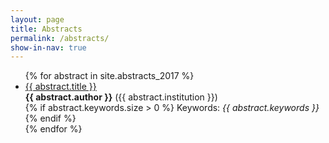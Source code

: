```yaml
---
layout: page
title: Abstracts
permalink: /abstracts/
show-in-nav: true
---
```

<div class="home">
  <ul class="post-list">
    {% for abstract in site.abstracts_2017 %}
    <li class="abstract-list-entry"
        onclick='window.open("{{ abstract.url }}","_self")'>
      <a href="{{ abstract.url }}" class="title-link">
        {{ abstract.title }} </a> <br>
      <b>{{ abstract.author }}</b>
      ({{ abstract.institution }}) <br>
      {% if abstract.keywords.size > 0 %}
      Keywords: <i>{{ abstract.keywords }}</i>
      {% endif %}
    </li>
    {% endfor %}
  </ul>
</div>
